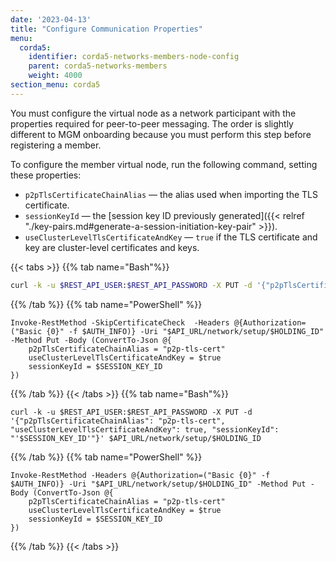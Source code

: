 ```yaml
---
date: '2023-04-13'
title: "Configure Communication Properties"
menu:
  corda5:
    identifier: corda5-networks-members-node-config
    parent: corda5-networks-members
    weight: 4000
section_menu: corda5
---
```


You must configure the virtual node as a network participant with the properties required for peer-to-peer messaging. The order is slightly different to MGM onboarding because you must perform this step before registering a member.

To configure the member virtual node, run the following command, setting these properties: 

* `p2pTlsCertificateChainAlias` — the alias used when importing the TLS certificate.
* `sessionKeyId` — the [session key ID previously generated]({{< relref "./key-pairs.md#generate-a-session-initiation-key-pair" >}}).
* `useClusterLevelTlsCertificateAndKey` — `true` if the TLS certificate and key are cluster-level certificates and keys.

{{< tabs >}}
{{% tab name="Bash"%}}
```bash
curl -k -u $REST_API_USER:$REST_API_PASSWORD -X PUT -d '{"p2pTlsCertificateChainAlias": "p2p-tls-cert", "useClusterLevelTlsCertificateAndKey": true, "sessionKeyId": "'$SESSION_KEY_ID'"}' $API_URL/network/setup/$HOLDING_ID
```
{{% /tab %}}
{{% tab name="PowerShell" %}}
```shell
Invoke-RestMethod -SkipCertificateCheck  -Headers @{Authorization=("Basic {0}" -f $AUTH_INFO)} -Uri "$API_URL/network/setup/$HOLDING_ID" -Method Put -Body (ConvertTo-Json @{
    p2pTlsCertificateChainAlias = "p2p-tls-cert"
    useClusterLevelTlsCertificateAndKey = $true
    sessionKeyId = $SESSION_KEY_ID
})
```
{{% /tab %}}
{{< /tabs >}}
{{% tab name="Bash"%}}
```Curl
curl -k -u $REST_API_USER:$REST_API_PASSWORD -X PUT -d '{"p2pTlsCertificateChainAlias": "p2p-tls-cert", "useClusterLevelTlsCertificateAndKey": true, "sessionKeyId": "'$SESSION_KEY_ID'"}' $API_URL/network/setup/$HOLDING_ID
```
{{% /tab %}}
{{% tab name="PowerShell" %}}
```shell
Invoke-RestMethod -Headers @{Authorization=("Basic {0}" -f $AUTH_INFO)} -Uri "$API_URL/network/setup/$HOLDING_ID" -Method Put -Body (ConvertTo-Json @{
    p2pTlsCertificateChainAlias = "p2p-tls-cert"
    useClusterLevelTlsCertificateAndKey = $true
    sessionKeyId = $SESSION_KEY_ID
})
```
{{% /tab %}}
{{< /tabs >}}